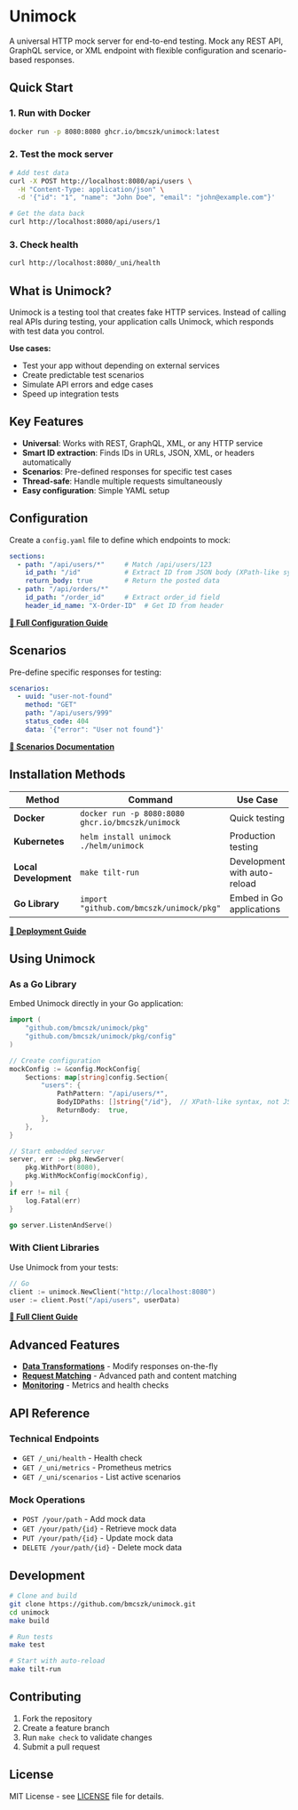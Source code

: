 # Unimock

A universal HTTP mock server for end-to-end testing. Mock any REST API, GraphQL service, or XML endpoint with flexible configuration and scenario-based responses.

## Quick Start

### 1. Run with Docker

```bash
docker run -p 8080:8080 ghcr.io/bmcszk/unimock:latest
```

### 2. Test the mock server

```bash
# Add test data
curl -X POST http://localhost:8080/api/users \
  -H "Content-Type: application/json" \
  -d '{"id": "1", "name": "John Doe", "email": "john@example.com"}'

# Get the data back  
curl http://localhost:8080/api/users/1
```

### 3. Check health

```bash
curl http://localhost:8080/_uni/health
```

## What is Unimock?

Unimock is a testing tool that creates fake HTTP services. Instead of calling real APIs during testing, your application calls Unimock, which responds with test data you control.

**Use cases:**
- Test your app without depending on external services
- Create predictable test scenarios
- Simulate API errors and edge cases
- Speed up integration tests

## Key Features

- **Universal**: Works with REST, GraphQL, XML, or any HTTP service
- **Smart ID extraction**: Finds IDs in URLs, JSON, XML, or headers automatically
- **Scenarios**: Pre-defined responses for specific test cases
- **Thread-safe**: Handle multiple requests simultaneously
- **Easy configuration**: Simple YAML setup

## Configuration

Create a `config.yaml` file to define which endpoints to mock:

```yaml
sections:
  - path: "/api/users/*"     # Match /api/users/123
    id_path: "/id"           # Extract ID from JSON body (XPath-like syntax)
    return_body: true        # Return the posted data
  - path: "/api/orders/*"
    id_path: "/order_id"     # Extract order_id field
    header_id_name: "X-Order-ID"  # Get ID from header
```

**[📖 Full Configuration Guide](docs/configuration.md)**

## Scenarios

Pre-define specific responses for testing:

```yaml
scenarios:
  - uuid: "user-not-found"
    method: "GET"
    path: "/api/users/999"
    status_code: 404
    data: '{"error": "User not found"}'
```

**[📖 Scenarios Documentation](docs/scenarios.md)**

## Installation Methods

| Method | Command | Use Case |
|--------|---------|----------|
| **Docker** | `docker run -p 8080:8080 ghcr.io/bmcszk/unimock` | Quick testing |
| **Kubernetes** | `helm install unimock ./helm/unimock` | Production testing |
| **Local Development** | `make tilt-run` | Development with auto-reload |
| **Go Library** | `import "github.com/bmcszk/unimock/pkg"` | Embed in Go applications |

**[📖 Deployment Guide](docs/deployment.md)**

## Using Unimock

### As a Go Library

Embed Unimock directly in your Go application:

```go
import (
    "github.com/bmcszk/unimock/pkg"
    "github.com/bmcszk/unimock/pkg/config"
)

// Create configuration
mockConfig := &config.MockConfig{
    Sections: map[string]config.Section{
        "users": {
            PathPattern: "/api/users/*",
            BodyIDPaths: []string{"/id"},  // XPath-like syntax, not JSONPath
            ReturnBody:  true,
        },
    },
}

// Start embedded server
server, err := pkg.NewServer(
    pkg.WithPort(8080),
    pkg.WithMockConfig(mockConfig),
)
if err != nil {
    log.Fatal(err)
}

go server.ListenAndServe()
```

### With Client Libraries

Use Unimock from your tests:

```go
// Go
client := unimock.NewClient("http://localhost:8080")
user := client.Post("/api/users", userData)
```

**[📖 Full Client Guide](docs/client.md)**

## Advanced Features

- **[Data Transformations](docs/transformations.md)** - Modify responses on-the-fly
- **[Request Matching](docs/matching.md)** - Advanced path and content matching
- **[Monitoring](docs/monitoring.md)** - Metrics and health checks

## API Reference

### Technical Endpoints
- `GET /_uni/health` - Health check
- `GET /_uni/metrics` - Prometheus metrics
- `GET /_uni/scenarios` - List active scenarios

### Mock Operations
- `POST /your/path` - Add mock data
- `GET /your/path/{id}` - Retrieve mock data
- `PUT /your/path/{id}` - Update mock data
- `DELETE /your/path/{id}` - Delete mock data

## Development

```bash
# Clone and build
git clone https://github.com/bmcszk/unimock.git
cd unimock
make build

# Run tests
make test

# Start with auto-reload
make tilt-run
```

## Contributing

1. Fork the repository
2. Create a feature branch
3. Run `make check` to validate changes
4. Submit a pull request

## License

MIT License - see [LICENSE](LICENSE) file for details.